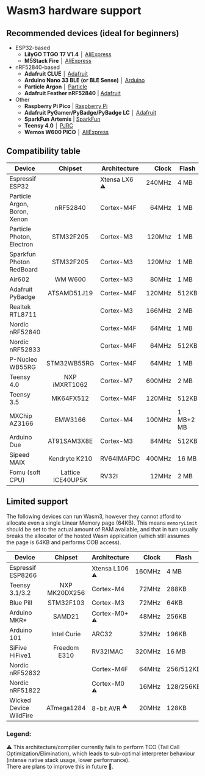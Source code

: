 # Wasm3 hardware support

## Recommended devices (ideal for beginners)

- ESP32-based
    - **LilyGO TTGO T7 V1.4** │ [AliExpress](https://www.aliexpress.com/item/32977375539.html)
    - **M5Stack Fire** │ [AliExpress](https://www.aliexpress.com/item/32847906756.html)
- nRF52840-based
    - **Adafruit CLUE** │ [Adafruit](https://www.adafruit.com/clue)
    - **Arduino Nano 33 BLE (or BLE Sense)** │ [Arduino](https://store.arduino.cc/arduino-nano-33-ble)
    - **Particle Argon** │ [Particle](https://store.particle.io/collections/bluetooth/products/argon)
    - **Adafruit Feather nRF52840** | [Adafruit](https://www.adafruit.com/product/4062)
- Other
    - **Raspberry Pi Pico** | [Raspberry Pi](https://www.raspberrypi.org/products/raspberry-pi-pico)
    - **Adafruit PyGamer/PyBadge/PyBadge LC** │ [Adafruit](https://www.adafruit.com/product/4242)
    - **SparkFun Artemis** | [SparkFun](https://www.sparkfun.com/search/results?term=Artemis)
    - **Teensy 4.0** │ [PJRC](https://www.pjrc.com/store/teensy40.html)
    - **Wemos W600 PICO** │ [AliExpress](https://www.aliexpress.com/item/4000314757449.html)

## Compatibility table

Device                        | Chipset   | Architecture | Clock    | Flash | RAM
---                           |:---:      | ---        |      -----:| ---   | ---
Espressif ESP32               |           | Xtensa LX6 <sup>⚠️</sup> | 240MHz     |  4 MB | 520KB
Particle Argon, Boron, Xenon  | nRF52840  | Cortex-M4F | 64MHz      |  1 MB | 256KB
Particle Photon, Electron     | STM32F205 | Cortex-M3  | 120Mhz     |  1 MB | 128KB
Sparkfun Photon RedBoard      | STM32F205 | Cortex-M3  | 120Mhz     |  1 MB | 128KB
Air602                        | WM W600   | Cortex-M3  | 80MHz      |  1 MB | 160KB+128KB
Adafruit PyBadge            | ATSAMD51J19 | Cortex-M4F | 120MHz     | 512KB | 192KB
Realtek RTL8711               |           | Cortex-M3  | 166MHz     |  2 MB | 2 MB+512KB
Nordic nRF52840               |           | Cortex-M4F | 64MHz      |  1 MB | 256KB
Nordic nRF52833               |           | Cortex-M4F | 64MHz      | 512KB | 128KB
P-Nucleo WB55RG             | STM32WB55RG | Cortex-M4F | 64MHz      |  1 MB | 256KB
Teensy 4.0               |  NXP iMXRT1062 | Cortex-M7  | 600MHz     |  2 MB | 1 MB
Teensy 3.5                    | MK64FX512 | Cortex-M4F | 120MHz     | 512KB | 192KB
MXChip AZ3166            | EMW3166        | Cortex-M4  | 100MHz | 1 MB+2 MB | 256KB
Arduino Due                 | AT91SAM3X8E | Cortex-M3  | 84MHz      | 512KB | 96KB
Sipeed MAIX              |  Kendryte K210 | RV64IMAFDC | 400MHz     | 16 MB | 8 MB
Fomu (soft CPU)       | Lattice ICE40UP5K |      RV32I | 12MHz      |  2 MB | 128KB

## Limited support

The following devices can run Wasm3, however they cannot afford to allocate even a single Linear Memory page (64KB).
This means `memoryLimit` should be set to the actual amount of RAM available, and that in turn usually breaks the
allocator of the hosted Wasm application (which still assumes the page is 64KB and performs OOB access).

Device                        | Chipset   | Architecture | Clock     | Flash | RAM
---                           |:---:      | ---         |     -----:| ---   | ---
Espressif ESP8266             |           | Xtensa L106 <sup>⚠️</sup> | 160MHz    |  4 MB | ~50KB (available)
Teensy 3.1/3.2            | NXP MK20DX256 |  Cortex-M4  | 72MHz     | 288KB | 64KB
Blue Pill                     | STM32F103 |  Cortex-M3  | 72MHz     |  64KB | 20KB
Arduino MKR*                  | SAMD21    |  Cortex-M0+ <sup>⚠️</sup> | 48MHz     | 256KB | 32KB
Arduino 101                   | Intel Curie |     ARC32 | 32MHz     | 196KB | 24KB
SiFive HiFive1           |   Freedom E310 |   RV32IMAC | 320MHz     | 16 MB | 16KB
Nordic nRF52832               |           |  Cortex-M4F | 64MHz | 256/512KB | 32/64KB
Nordic nRF51822               |           |  Cortex-M0 <sup>⚠️</sup>  | 16MHz | 128/256KB | 16/32KB
Wicked Device WildFire       | ATmega1284 |  8-bit AVR <sup>⚠️</sup>  | 20MHz     | 128KB | 16KB

### Legend:

⚠️ This architecture/compiler currently fails to perform TCO (Tail Call Optimization/Elimination), which leads to
sub-optimal interpreter behaviour (intense native stack usage, lower performance).  
There are plans to improve this in future 🦄.
